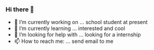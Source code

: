 ### Hi there 👋

- 🔭 I’m currently working on ...   school student at present
- 🌱 I’m currently learning ...   interested and cool
- 🤔 I’m looking for help with ...  looking for a internship
- 📫 How to reach me: ... send email to me
